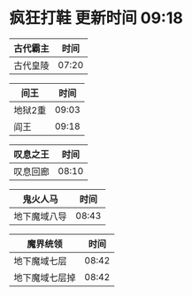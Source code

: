 # 疯狂打鞋 更新时间 09:18

| 古代霸主   | 时间    |
|--------|-------|
| 古代皇陵 | 07:20 |

| 间王   | 时间    |
|--------|-------|
| 地狱2重 | 09:03 |
| 阎王 | 09:18 |

| 叹息之王   | 时间    |
|--------|-------|
| 叹息回廊 | 08:10 |

| 鬼火人马   | 时间    |
|--------|-------|
| 地下魔域八导 | 08:43 |

| 魔界统领   | 时间    |
|--------|-------|
| 地下魔域七层 | 08:42 |
| 地下魔域七层掉 | 08:42 |